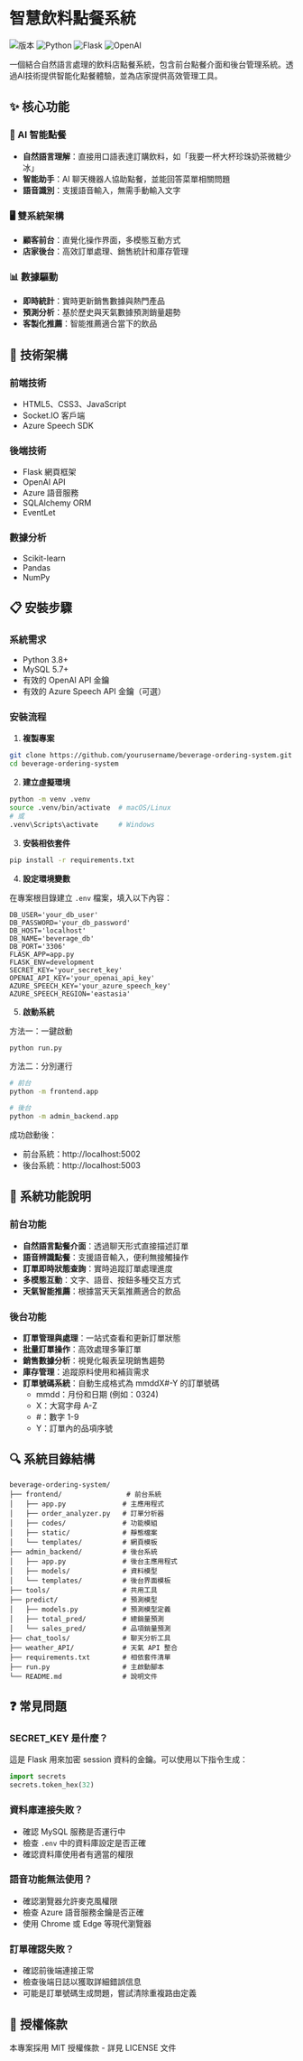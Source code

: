 # 智慧飲料點餐系統

<img alt="版本" src="https://img.shields.io/badge/版本-1.0.0-blue">
<img alt="Python" src="https://img.shields.io/badge/Python-3.8+-green">
<img alt="Flask" src="https://img.shields.io/badge/Flask-2.2.3-orange">
<img alt="OpenAI" src="https://img.shields.io/badge/OpenAI-API-purple">

一個結合自然語言處理的飲料店點餐系統，包含前台點餐介面和後台管理系統。透過AI技術提供智能化點餐體驗，並為店家提供高效管理工具。

## ✨ 核心功能

### 🤖 AI 智能點餐
- **自然語言理解**：直接用口語表達訂購飲料，如「我要一杯大杯珍珠奶茶微糖少冰」
- **智能助手**：AI 聊天機器人協助點餐，並能回答菜單相關問題
- **語音識別**：支援語音輸入，無需手動輸入文字

### 🖥️ 雙系統架構
- **顧客前台**：直覺化操作界面，多模態互動方式
- **店家後台**：高效訂單處理、銷售統計和庫存管理

### 📊 數據驅動
- **即時統計**：實時更新銷售數據與熱門產品
- **預測分析**：基於歷史與天氣數據預測銷量趨勢
- **客製化推薦**：智能推薦適合當下的飲品

## 🔧 技術架構

### 前端技術
- HTML5、CSS3、JavaScript
- Socket.IO 客戶端
- Azure Speech SDK

### 後端技術
- Flask 網頁框架
- OpenAI API
- Azure 語音服務
- SQLAlchemy ORM
- EventLet

### 數據分析
- Scikit-learn
- Pandas
- NumPy

## 📋 安裝步驟

### 系統需求
- Python 3.8+
- MySQL 5.7+
- 有效的 OpenAI API 金鑰
- 有效的 Azure Speech API 金鑰（可選）

### 安裝流程

1. **複製專案**
```bash
git clone https://github.com/yourusername/beverage-ordering-system.git
cd beverage-ordering-system
```

2. **建立虛擬環境**
```bash
python -m venv .venv
source .venv/bin/activate  # macOS/Linux
# 或
.venv\Scripts\activate     # Windows
```

3. **安裝相依套件**
```bash
pip install -r requirements.txt
```

4. **設定環境變數**

在專案根目錄建立 `.env` 檔案，填入以下內容：
```
DB_USER='your_db_user'
DB_PASSWORD='your_db_password'
DB_HOST='localhost'
DB_NAME='beverage_db'
DB_PORT='3306'
FLASK_APP=app.py
FLASK_ENV=development
SECRET_KEY='your_secret_key'
OPENAI_API_KEY='your_openai_api_key'
AZURE_SPEECH_KEY='your_azure_speech_key'
AZURE_SPEECH_REGION='eastasia'
```

5. **啟動系統**

方法一：一鍵啟動
```bash
python run.py
```

方法二：分別運行
```bash
# 前台
python -m frontend.app

# 後台
python -m admin_backend.app
```

成功啟動後：
- 前台系統：http://localhost:5002
- 後台系統：http://localhost:5003

## 📱 系統功能說明

### 前台功能
- **自然語言點餐介面**：透過聊天形式直接描述訂單
- **語音辨識點餐**：支援語音輸入，便利無接觸操作
- **訂單即時狀態查詢**：實時追蹤訂單處理進度
- **多模態互動**：文字、語音、按鈕多種交互方式
- **天氣智能推薦**：根據當天天氣推薦適合的飲品

### 後台功能
- **訂單管理與處理**：一站式查看和更新訂單狀態
- **批量訂單操作**：高效處理多筆訂單
- **銷售數據分析**：視覺化報表呈現銷售趨勢
- **庫存管理**：追蹤原料使用和補貨需求
- **訂單號碼系統**：自動生成格式為 mmddX#-Y 的訂單號碼
  - mmdd：月份和日期 (例如：0324)
  - X：大寫字母 A-Z
  - #：數字 1-9
  - Y：訂單內的品項序號

## 🔍 系統目錄結構

```
beverage-ordering-system/
├── frontend/                # 前台系統
│   ├── app.py              # 主應用程式
│   ├── order_analyzer.py   # 訂單分析器
│   ├── codes/              # 功能模組
│   ├── static/             # 靜態檔案
│   └── templates/          # 網頁模板
├── admin_backend/          # 後台系統
│   ├── app.py              # 後台主應用程式
│   ├── models/             # 資料模型
│   └── templates/          # 後台界面模板
├── tools/                  # 共用工具
├── predict/                # 預測模型
│   ├── models.py           # 預測模型定義
│   ├── total_pred/         # 總銷量預測
│   └── sales_pred/         # 品項銷量預測
├── chat_tools/             # 聊天分析工具
├── weather_API/            # 天氣 API 整合
├── requirements.txt        # 相依套件清單
├── run.py                  # 主啟動腳本
└── README.md               # 說明文件
```

## ❓ 常見問題

### SECRET_KEY 是什麼？
這是 Flask 用來加密 session 資料的金鑰。可以使用以下指令生成：
```python
import secrets
secrets.token_hex(32)
```

### 資料庫連接失敗？
- 確認 MySQL 服務是否運行中
- 檢查 `.env` 中的資料庫設定是否正確
- 確認資料庫使用者有適當的權限

### 語音功能無法使用？
- 確認瀏覽器允許麥克風權限
- 檢查 Azure 語音服務金鑰是否正確
- 使用 Chrome 或 Edge 等現代瀏覽器

### 訂單確認失敗？
- 確認前後端連接正常
- 檢查後端日誌以獲取詳細錯誤信息
- 可能是訂單號碼生成問題，嘗試清除重複路由定義

## 📄 授權條款

本專案採用 MIT 授權條款 - 詳見 LICENSE 文件
